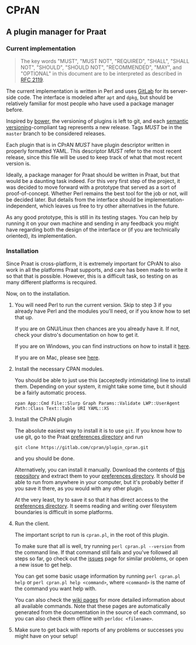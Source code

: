 CPrAN
=====

A plugin manager for Praat
--------------------------

### Current implementation

> The key words "MUST", "MUST NOT", "REQUIRED", "SHALL", "SHALL NOT", "SHOULD",
> "SHOULD NOT", "RECOMMENDED", "MAY", and "OPTIONAL" in this document are to be
> interpreted as described in [RFC 2119](http://tools.ietf.org/html/rfc2119).

The current implementation is written in Perl and uses [GitLab][] for its
server-side code. The interface is modeled after `apt` and `dpkg`, but should be
relatively familiar for most people who have used a package manager before.

Inspired by [bower][], the versioning of plugins is left to git, and each
[semantic versioning][semver]-compliant tag represents a new release.
Tags _MUST_ be in the `master` branch to be considered releases.

Each plugin that is in CPrAN _MUST_ have plugin descriptor written in
properly formatted YAML. This descriptor _MUST_ refer to the most recent
release, since this file will be used to keep track of what that most recent
version is.

Ideally, a package manager for Praat should be written in Praat, but that would
be a daunting task indeed. For this very first step of the project, it was
decided to move forward with a prototype that served as a sort of
proof-of-concept. Whether Perl remains the best tool for the job or not, will be
decided later. But details from the interface should be
implementation-independent, which leaves us free to try other alternatives in
the future.

As any good prototype, this is still in its testing stages. You can help by
running it on your own machine and sending in any feedback you might have
regarding both the design of the interface or (if you are technically oriented),
its implementation.

### Installation

Since Praat is cross-platform, it is extremely important for CPrAN to also work
in all the platforms Praat supports, and care has been made to write it so that
that is possible. However, this is a difficult task, so testing on as many
different platforms is recquired.

Now, on to the installation.

1.  You will need Perl to run the current version. Skip to step 3 if you
    already have Perl and the modules you'll need, or if you know how to set
    that up.

    If you are on GNU/Linux then chances are you already have it. If not, check
    your distro's documentation on how to get it.

    If you are on Windows, you can find instructions on how to install it
    [here][winperl].

    If you are on Mac, please see [here][macperl].

[macperl]: http://learn.perl.org/installing/osx.html
[winperl]: http://learn.perl.org/installing/windows.html

2.  Install the necessary CPAN modules.

    You should be able to just use this (acceptedly intimidating) line to
    install them. Depending on your system, it might take some time, but it
    should be a fairly automatic process.

        cpan App::Cmd File::Slurp Graph Params::Validate LWP::UserAgent Path::Class Text::Table URI YAML::XS

3.  Install the CPrAN plugin

    The absolute easiest way to install it is to use `git`. If you know how to
    use git, go to the Praat [preferences directory][] and run

        git clone https://gitlab.com/cpran/plugin_cpran.git

    and you should be done.

    Alternatively, you can install it manually. Download the contents of [this
    repository][zip] and extract them to your [preferences directory][]. It
    should be able to run from anywhere in your computer, but it's probably
    better if you save it there, as you would with any other plugin.

    At the very least, try to save it so that it has direct access to the
    [preferences directory][]. It seems reading and writing over filesystem
    boundaries is difficult in some platforms.

4.  Run the client.

    The important script to run is `cpran.pl`, in the root of this plugin.

    To make sure that all is well, try running `perl cpran.pl --version` from the
    command line. If that command still fails and you've followed all steps so
    far, go check out the [issues][] page for similar problems, or open a new
    issue to get help.

    You can get some basic usage information by running `perl cpran.pl help` or
    `perl cpran.pl help <command>`, where `<command>` is the name of the command
    you want help with.

    You can also check the [wiki pages][wiki] for more detailed information about
    all available commands. Note that these pages are automatically generated
    from the documentation in the source of each command, so you can also check
    them offline with `perldoc <filename>`.

5.  Make sure to get back with reports of any problems or successes you might
    have on your setup!

[gitlab]: https://gitlab.com
[bower]: https://github.com/bower/bower
[zip]: https://gitlab.com/cpran/plugin_cpran/repository/archive.zip?ref=master
[semver]: http://semver.org
[preferences directory]: http://www.fon.hum.uva.nl/praat/manual/preferences_directory.html
[issues]: https://gitlab.com/cpran/plugin_cpran/issues
[mainpod]: https://gitlab.com/cpran/plugin_cpran/blob/master/doc/cpran.md
[wiki]: https://gitlab.com/cpran/plugin_cpran/wikis/home